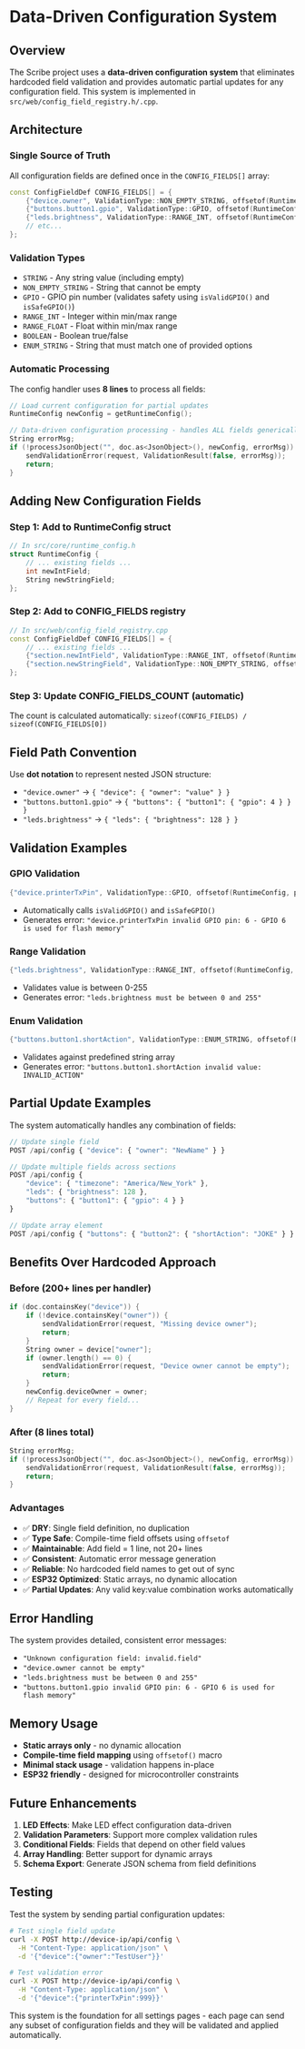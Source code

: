 # Data-Driven Configuration System

## Overview

The Scribe project uses a **data-driven configuration system** that eliminates hardcoded field validation and provides automatic partial updates for any configuration field. This system is implemented in `src/web/config_field_registry.h/.cpp`.

## Architecture

### Single Source of Truth
All configuration fields are defined once in the `CONFIG_FIELDS[]` array:

```cpp
const ConfigFieldDef CONFIG_FIELDS[] = {
    {"device.owner", ValidationType::NON_EMPTY_STRING, offsetof(RuntimeConfig, deviceOwner), 0, 0, nullptr, 0},
    {"buttons.button1.gpio", ValidationType::GPIO, offsetof(RuntimeConfig, buttonGpios[0]), 0, 0, nullptr, 0},
    {"leds.brightness", ValidationType::RANGE_INT, offsetof(RuntimeConfig, ledBrightness), 0, 255, nullptr, 0},
    // etc...
};
```

### Validation Types
- `STRING` - Any string value (including empty)
- `NON_EMPTY_STRING` - String that cannot be empty
- `GPIO` - GPIO pin number (validates safety using `isValidGPIO()` and `isSafeGPIO()`)
- `RANGE_INT` - Integer within min/max range
- `RANGE_FLOAT` - Float within min/max range
- `BOOLEAN` - Boolean true/false
- `ENUM_STRING` - String that must match one of provided options

### Automatic Processing
The config handler uses **8 lines** to process all fields:

```cpp
// Load current configuration for partial updates
RuntimeConfig newConfig = getRuntimeConfig();

// Data-driven configuration processing - handles ALL fields generically
String errorMsg;
if (!processJsonObject("", doc.as<JsonObject>(), newConfig, errorMsg)) {
    sendValidationError(request, ValidationResult(false, errorMsg));
    return;
}
```

## Adding New Configuration Fields

### Step 1: Add to RuntimeConfig struct
```cpp
// In src/core/runtime_config.h
struct RuntimeConfig {
    // ... existing fields ...
    int newIntField;
    String newStringField;
};
```

### Step 2: Add to CONFIG_FIELDS registry
```cpp
// In src/web/config_field_registry.cpp
const ConfigFieldDef CONFIG_FIELDS[] = {
    // ... existing fields ...
    {"section.newIntField", ValidationType::RANGE_INT, offsetof(RuntimeConfig, newIntField), 1, 100, nullptr, 0},
    {"section.newStringField", ValidationType::NON_EMPTY_STRING, offsetof(RuntimeConfig, newStringField), 0, 0, nullptr, 0},
};
```

### Step 3: Update CONFIG_FIELDS_COUNT (automatic)
The count is calculated automatically: `sizeof(CONFIG_FIELDS) / sizeof(CONFIG_FIELDS[0])`

## Field Path Convention

Use **dot notation** to represent nested JSON structure:
- `"device.owner"` → `{ "device": { "owner": "value" } }`
- `"buttons.button1.gpio"` → `{ "buttons": { "button1": { "gpio": 4 } } }`
- `"leds.brightness"` → `{ "leds": { "brightness": 128 } }`

## Validation Examples

### GPIO Validation
```cpp
{"device.printerTxPin", ValidationType::GPIO, offsetof(RuntimeConfig, printerTxPin), 0, 0, nullptr, 0}
```
- Automatically calls `isValidGPIO()` and `isSafeGPIO()`
- Generates error: `"device.printerTxPin invalid GPIO pin: 6 - GPIO 6 is used for flash memory"`

### Range Validation
```cpp
{"leds.brightness", ValidationType::RANGE_INT, offsetof(RuntimeConfig, ledBrightness), 0, 255, nullptr, 0}
```
- Validates value is between 0-255
- Generates error: `"leds.brightness must be between 0 and 255"`

### Enum Validation
```cpp
{"buttons.button1.shortAction", ValidationType::ENUM_STRING, offsetof(RuntimeConfig, buttonShortActions[0]), 0, 0, VALID_BUTTON_ACTIONS, VALID_BUTTON_ACTIONS_COUNT}
```
- Validates against predefined string array
- Generates error: `"buttons.button1.shortAction invalid value: INVALID_ACTION"`

## Partial Update Examples

The system automatically handles any combination of fields:

```javascript
// Update single field
POST /api/config { "device": { "owner": "NewName" } }

// Update multiple fields across sections  
POST /api/config {
    "device": { "timezone": "America/New_York" },
    "leds": { "brightness": 128 },
    "buttons": { "button1": { "gpio": 4 } }
}

// Update array element
POST /api/config { "buttons": { "button2": { "shortAction": "JOKE" } } }
```

## Benefits Over Hardcoded Approach

### Before (200+ lines per handler)
```cpp
if (doc.containsKey("device")) {
    if (!device.containsKey("owner")) {
        sendValidationError(request, "Missing device owner");
        return;
    }
    String owner = device["owner"];
    if (owner.length() == 0) {
        sendValidationError(request, "Device owner cannot be empty");
        return;
    }
    newConfig.deviceOwner = owner;
    // Repeat for every field...
}
```

### After (8 lines total)
```cpp
String errorMsg;
if (!processJsonObject("", doc.as<JsonObject>(), newConfig, errorMsg)) {
    sendValidationError(request, ValidationResult(false, errorMsg));
    return;
}
```

### Advantages
- ✅ **DRY**: Single field definition, no duplication
- ✅ **Type Safe**: Compile-time field offsets using `offsetof`
- ✅ **Maintainable**: Add field = 1 line, not 20+ lines
- ✅ **Consistent**: Automatic error message generation
- ✅ **Reliable**: No hardcoded field names to get out of sync
- ✅ **ESP32 Optimized**: Static arrays, no dynamic allocation
- ✅ **Partial Updates**: Any valid key:value combination works automatically

## Error Handling

The system provides detailed, consistent error messages:
- `"Unknown configuration field: invalid.field"`
- `"device.owner cannot be empty"`  
- `"leds.brightness must be between 0 and 255"`
- `"buttons.button1.gpio invalid GPIO pin: 6 - GPIO 6 is used for flash memory"`

## Memory Usage

- **Static arrays only** - no dynamic allocation
- **Compile-time field mapping** using `offsetof()` macro
- **Minimal stack usage** - validation happens in-place
- **ESP32 friendly** - designed for microcontroller constraints

## Future Enhancements

1. **LED Effects**: Make LED effect configuration data-driven
2. **Validation Parameters**: Support more complex validation rules  
3. **Conditional Fields**: Fields that depend on other field values
4. **Array Handling**: Better support for dynamic arrays
5. **Schema Export**: Generate JSON schema from field definitions

## Testing

Test the system by sending partial configuration updates:

```bash
# Test single field update
curl -X POST http://device-ip/api/config \
  -H "Content-Type: application/json" \
  -d '{"device":{"owner":"TestUser"}}'

# Test validation error
curl -X POST http://device-ip/api/config \
  -H "Content-Type: application/json" \
  -d '{"device":{"printerTxPin":999}}'
```

This system is the foundation for all settings pages - each page can send any subset of configuration fields and they will be validated and applied automatically.